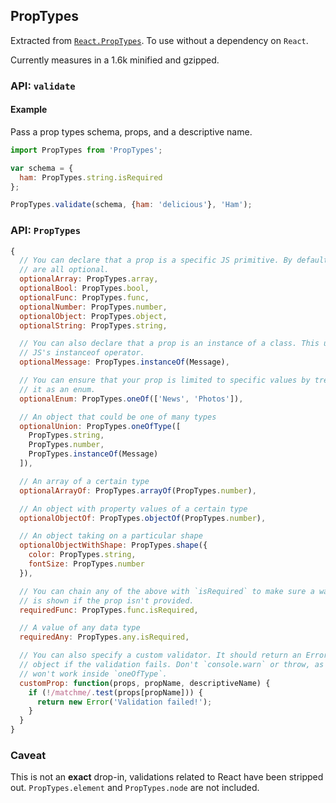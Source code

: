 ## PropTypes

Extracted from [`React.PropTypes`](http://facebook.github.io/react/docs/reusable-components.html#prop-validation). To use without a dependency on `React`.

Currently measures in a 1.6k minified and gzipped.

### API: `validate`

#### Example

Pass a prop types schema, props, and a descriptive name.

```js
import PropTypes from 'PropTypes';

var schema = {
  ham: PropTypes.string.isRequired
};

PropTypes.validate(schema, {ham: 'delicious'}, 'Ham');
```

### API: `PropTypes`

```js
{
  // You can declare that a prop is a specific JS primitive. By default, these
  // are all optional.
  optionalArray: PropTypes.array,
  optionalBool: PropTypes.bool,
  optionalFunc: PropTypes.func,
  optionalNumber: PropTypes.number,
  optionalObject: PropTypes.object,
  optionalString: PropTypes.string,

  // You can also declare that a prop is an instance of a class. This uses
  // JS's instanceof operator.
  optionalMessage: PropTypes.instanceOf(Message),

  // You can ensure that your prop is limited to specific values by treating
  // it as an enum.
  optionalEnum: PropTypes.oneOf(['News', 'Photos']),

  // An object that could be one of many types
  optionalUnion: PropTypes.oneOfType([
    PropTypes.string,
    PropTypes.number,
    PropTypes.instanceOf(Message)
  ]),

  // An array of a certain type
  optionalArrayOf: PropTypes.arrayOf(PropTypes.number),

  // An object with property values of a certain type
  optionalObjectOf: PropTypes.objectOf(PropTypes.number),

  // An object taking on a particular shape
  optionalObjectWithShape: PropTypes.shape({
    color: PropTypes.string,
    fontSize: PropTypes.number
  }),

  // You can chain any of the above with `isRequired` to make sure a warning
  // is shown if the prop isn't provided.
  requiredFunc: PropTypes.func.isRequired,

  // A value of any data type
  requiredAny: PropTypes.any.isRequired,

  // You can also specify a custom validator. It should return an Error
  // object if the validation fails. Don't `console.warn` or throw, as this
  // won't work inside `oneOfType`.
  customProp: function(props, propName, descriptiveName) {
    if (!/matchme/.test(props[propName])) {
      return new Error('Validation failed!');
    }
  }
}
```

### Caveat

This is not an **exact** drop-in, validations related to React have been stripped out. `PropTypes.element` and `PropTypes.node` are not included.
